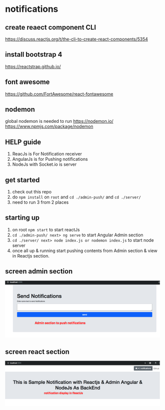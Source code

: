 # notifications

## create reaect component CLI
https://discuss.reactjs.org/t/the-cli-to-create-react-components/5354

## install bootstrap 4
https://reactstrap.github.io/

## font awesome
https://github.com/FortAwesome/react-fontawesome

## nodemon 
global nodemon is needed to run
https://nodemon.io/
https://www.npmjs.com/package/nodemon

## HELP guide
1. ReacJs is For Notification receiver
2. AngularJs is for Pushing notifications
3. NodeJs with Socket.io is server

## get started
1. check out this repo
2. do `npm install` on `root` and `cd ./admin-push/` and `cd ./server/`
3. need to run 3 from 2 places

## starting up
1. on root `npm start` to start reactJs
2. `cd ./admin-push/ next> ng serve` to start Angular Admin section
3. `cd ./server/ next> node index.js or nodemon index.js` to start node server
4. once all up & running start pushing contents from Admin section & view in Reactjs section.

## screen admin section
![Admin Section](Snip20181003_2.png)

## screen react section
![Admin Section](Snip20181003_3.png)